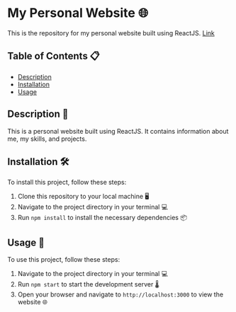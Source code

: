 # My Personal Website 🌐

This is the repository for my personal website built using ReactJS. <a href='https://gaganrajsingh.github.io/my_site' target = 'blank'>Link</a>

## Table of Contents 📋

- [Description](#description)
- [Installation](#installation)
- [Usage](#usage)

## Description 📝

This is a personal website built using ReactJS. It contains information about me, my skills, and projects.

## Installation 🛠️

To install this project, follow these steps:

1. Clone this repository to your local machine 🖥️
2. Navigate to the project directory in your terminal 💻
3. Run `npm install` to install the necessary dependencies 📦

## Usage 🚀

To use this project, follow these steps:

1. Navigate to the project directory in your terminal 💻
2. Run `npm start` to start the development server 🌡️
3. Open your browser and navigate to `http://localhost:3000` to view the website 🌐